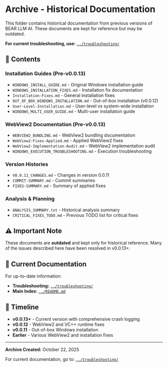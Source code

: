 # Archive - Historical Documentation

This folder contains historical documentation from previous versions of BEAR LLM AI. These documents are kept for reference but may be outdated.

**For current troubleshooting, use:** [`../troubleshooting/`](../troubleshooting/)

## 📁 Contents

### Installation Guides (Pre-v0.0.13)
- `WINDOWS_INSTALL_GUIDE.md` - Original Windows installation guide
- `WINDOWS_INSTALLATION_FIXES.md` - Installation fix documentation
- `Installation-Fixes.md` - General installation fixes
- `OUT_OF_BOX_WINDOWS_INSTALLATION.md` - Out-of-box installation (v0.0.12)
- `User-Level-Installation.md` - User-level vs system-wide installation
- `WINDOWS_MULTI_USER_GUIDE.md` - Multi-user installation guide

### WebView2 Documentation (Pre-v0.0.13)
- `WEBVIEW2_BUNDLING.md` - WebView2 bundling documentation
- `WebView2-Fixes-Applied.md` - Applied WebView2 fixes
- `WebView2-Implementation-Audit.md` - WebView2 implementation audit
- `WINDOWS_EXECUTION_TROUBLESHOOTING.md` - Execution troubleshooting

### Version Histories
- `V0.0.11_CHANGES.md` - Changes in version 0.0.11
- `COMMIT-SUMMARY.md` - Commit summaries
- `FIXES-SUMMARY.md` - Summary of applied fixes

### Analysis & Planning
- `ANALYSIS_SUMMARY.txt` - Historical analysis summary
- `CRITICAL_FIXES_TODO.md` - Previous TODO list for critical fixes

## ⚠️ Important Note

These documents are **outdated** and kept only for historical reference. Many of the issues described here have been resolved in v0.0.13+.

## 🔄 Current Documentation

For up-to-date information:

- **Troubleshooting:** [`../troubleshooting/`](../troubleshooting/)
- **Main Index:** [`../README.md`](../README.md)

## 📅 Timeline

- **v0.0.13+** - Current version with comprehensive crash logging
- **v0.0.12** - WebView2 and VC++ runtime fixes
- **v0.0.11** - Out-of-box Windows installation
- **Earlier** - Various WebView2 and installation fixes

---

**Archive Created:** October 22, 2025

For current documentation, go to: [`../troubleshooting/`](../troubleshooting/)
